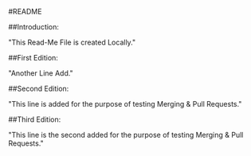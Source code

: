#README

##Introduction:

"This Read-Me File is created Locally." 

##First Edition:

"Another Line Add." 

##Second Edition:

"This line is added for the purpose of testing Merging & Pull Requests."

##Third Edition:

"This line is the second added for the purpose of testing Merging & Pull Requests."
